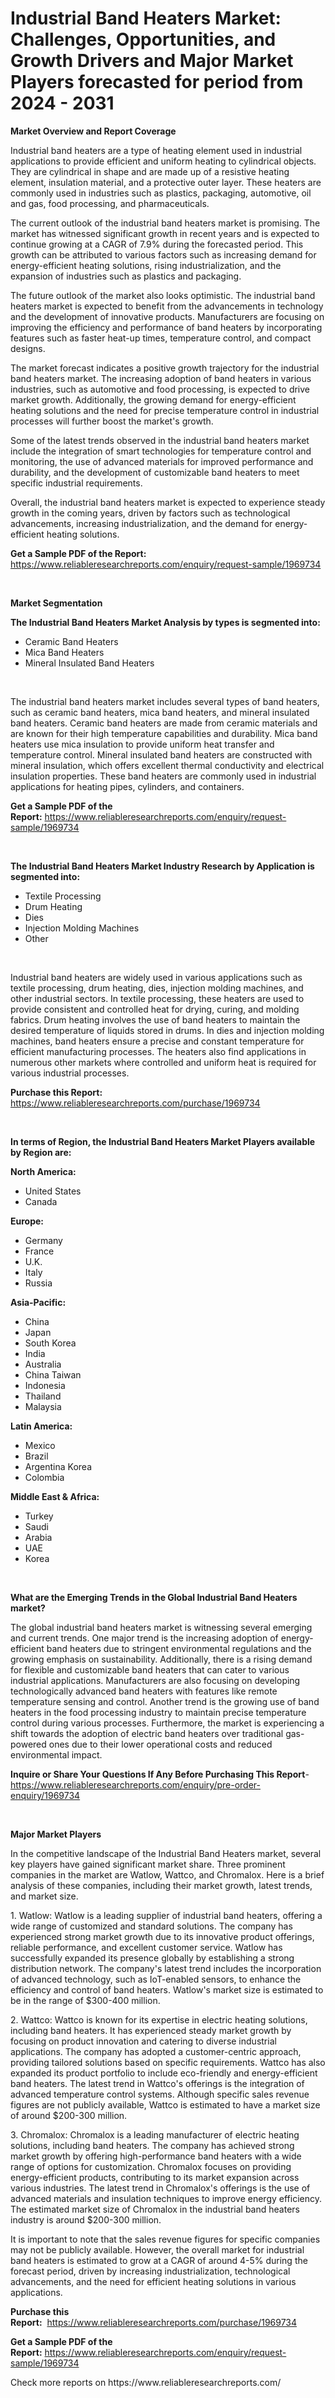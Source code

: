 <p><h1>Industrial Band Heaters Market: Challenges, Opportunities, and Growth Drivers and Major Market Players forecasted for period from 2024 - 2031</h1></p><p><strong>Market Overview and Report Coverage</strong></p>
<p><p>Industrial band heaters are a type of heating element used in industrial applications to provide efficient and uniform heating to cylindrical objects. They are cylindrical in shape and are made up of a resistive heating element, insulation material, and a protective outer layer. These heaters are commonly used in industries such as plastics, packaging, automotive, oil and gas, food processing, and pharmaceuticals.</p><p>The current outlook of the industrial band heaters market is promising. The market has witnessed significant growth in recent years and is expected to continue growing at a CAGR of 7.9% during the forecasted period. This growth can be attributed to various factors such as increasing demand for energy-efficient heating solutions, rising industrialization, and the expansion of industries such as plastics and packaging.</p><p>The future outlook of the market also looks optimistic. The industrial band heaters market is expected to benefit from the advancements in technology and the development of innovative products. Manufacturers are focusing on improving the efficiency and performance of band heaters by incorporating features such as faster heat-up times, temperature control, and compact designs.</p><p>The market forecast indicates a positive growth trajectory for the industrial band heaters market. The increasing adoption of band heaters in various industries, such as automotive and food processing, is expected to drive market growth. Additionally, the growing demand for energy-efficient heating solutions and the need for precise temperature control in industrial processes will further boost the market's growth.</p><p>Some of the latest trends observed in the industrial band heaters market include the integration of smart technologies for temperature control and monitoring, the use of advanced materials for improved performance and durability, and the development of customizable band heaters to meet specific industrial requirements.</p><p>Overall, the industrial band heaters market is expected to experience steady growth in the coming years, driven by factors such as technological advancements, increasing industrialization, and the demand for energy-efficient heating solutions.</p></p>
<p><strong>Get a Sample PDF of the Report:</strong> <a href="https://www.reliableresearchreports.com/enquiry/request-sample/1969734">https://www.reliableresearchreports.com/enquiry/request-sample/1969734</a></p>
<p>&nbsp;</p>
<p><strong>Market Segmentation</strong></p>
<p><strong>The Industrial Band Heaters Market Analysis by types is segmented into:</strong></p>
<p><ul><li>Ceramic Band Heaters</li><li>Mica Band Heaters</li><li>Mineral Insulated Band Heaters</li></ul></p>
<p>&nbsp;</p>
<p><p>The industrial band heaters market includes several types of band heaters, such as ceramic band heaters, mica band heaters, and mineral insulated band heaters. Ceramic band heaters are made from ceramic materials and are known for their high temperature capabilities and durability. Mica band heaters use mica insulation to provide uniform heat transfer and temperature control. Mineral insulated band heaters are constructed with mineral insulation, which offers excellent thermal conductivity and electrical insulation properties. These band heaters are commonly used in industrial applications for heating pipes, cylinders, and containers.</p></p>
<p><strong>Get a Sample PDF of the Report:</strong>&nbsp;<a href="https://www.reliableresearchreports.com/enquiry/request-sample/1969734">https://www.reliableresearchreports.com/enquiry/request-sample/1969734</a></p>
<p>&nbsp;</p>
<p><strong>The Industrial Band Heaters Market Industry Research by Application is segmented into:</strong></p>
<p><ul><li>Textile Processing</li><li>Drum Heating</li><li>Dies</li><li>Injection Molding Machines</li><li>Other</li></ul></p>
<p>&nbsp;</p>
<p><p>Industrial band heaters are widely used in various applications such as textile processing, drum heating, dies, injection molding machines, and other industrial sectors. In textile processing, these heaters are used to provide consistent and controlled heat for drying, curing, and molding fabrics. Drum heating involves the use of band heaters to maintain the desired temperature of liquids stored in drums. In dies and injection molding machines, band heaters ensure a precise and constant temperature for efficient manufacturing processes. The heaters also find applications in numerous other markets where controlled and uniform heat is required for various industrial processes.</p></p>
<p><strong>Purchase this Report:</strong>&nbsp; <a href="https://www.reliableresearchreports.com/purchase/1969734">https://www.reliableresearchreports.com/purchase/1969734</a></p>
<p>&nbsp;</p>
<p><strong>In terms of Region, the Industrial Band Heaters Market Players available by Region are:</strong></p>
<p>
    <p> <strong> North America: </strong>
        <ul>
            <li>United States</li>
            <li>Canada</li>
        </ul>
        </p> 
    <p> <strong> Europe: </strong>
        <ul>
            <li>Germany</li>
            <li>France</li>
            <li>U.K.</li>
            <li>Italy</li>
            <li>Russia</li>
        </ul>
        </p> 
    <p> <strong> Asia-Pacific: </strong>
        <ul>
            <li>China</li>
            <li>Japan</li>
            <li>South Korea</li>
            <li>India</li>
            <li>Australia</li>
            <li>China Taiwan</li>
            <li>Indonesia</li>
            <li>Thailand</li>
            <li>Malaysia</li>
        </ul>
        </p> 
    <p> <strong> Latin America: </strong>
        <ul>
            <li>Mexico</li>
            <li>Brazil</li>
            <li>Argentina Korea</li>
            <li>Colombia</li>
        </ul>
        </p> 
    <p> <strong> Middle East & Africa: </strong>
        <ul>
            <li>Turkey</li>
            <li>Saudi</li>
            <li>Arabia</li>
            <li>UAE</li>
            <li>Korea</li>
        </ul>
    </p>
    </p>
<p>&nbsp;</p>
<p><strong>What are the Emerging Trends in the Global Industrial Band Heaters market?</strong></p>
<p><p>The global industrial band heaters market is witnessing several emerging and current trends. One major trend is the increasing adoption of energy-efficient band heaters due to stringent environmental regulations and the growing emphasis on sustainability. Additionally, there is a rising demand for flexible and customizable band heaters that can cater to various industrial applications. Manufacturers are also focusing on developing technologically advanced band heaters with features like remote temperature sensing and control. Another trend is the growing use of band heaters in the food processing industry to maintain precise temperature control during various processes. Furthermore, the market is experiencing a shift towards the adoption of electric band heaters over traditional gas-powered ones due to their lower operational costs and reduced environmental impact.</p></p>
<p><strong>Inquire or Share Your Questions If Any Before Purchasing This Report</strong>- <a href="https://www.reliableresearchreports.com/enquiry/pre-order-enquiry/1969734">https://www.reliableresearchreports.com/enquiry/pre-order-enquiry/1969734</a></p>
<p>&nbsp;</p>
<p><strong>Major Market Players</strong></p>
<p><p>In the competitive landscape of the Industrial Band Heaters market, several key players have gained significant market share. Three prominent companies in the market are Watlow, Wattco, and Chromalox. Here is a brief analysis of these companies, including their market growth, latest trends, and market size.</p><p>1. Watlow: Watlow is a leading supplier of industrial band heaters, offering a wide range of customized and standard solutions. The company has experienced strong market growth due to its innovative product offerings, reliable performance, and excellent customer service. Watlow has successfully expanded its presence globally by establishing a strong distribution network. The company's latest trend includes the incorporation of advanced technology, such as IoT-enabled sensors, to enhance the efficiency and control of band heaters. Watlow's market size is estimated to be in the range of $300-400 million.</p><p>2. Wattco: Wattco is known for its expertise in electric heating solutions, including band heaters. It has experienced steady market growth by focusing on product innovation and catering to diverse industrial applications. The company has adopted a customer-centric approach, providing tailored solutions based on specific requirements. Wattco has also expanded its product portfolio to include eco-friendly and energy-efficient band heaters. The latest trend in Wattco's offerings is the integration of advanced temperature control systems. Although specific sales revenue figures are not publicly available, Wattco is estimated to have a market size of around $200-300 million.</p><p>3. Chromalox: Chromalox is a leading manufacturer of electric heating solutions, including band heaters. The company has achieved strong market growth by offering high-performance band heaters with a wide range of options for customization. Chromalox focuses on providing energy-efficient products, contributing to its market expansion across various industries. The latest trend in Chromalox's offerings is the use of advanced materials and insulation techniques to improve energy efficiency. The estimated market size of Chromalox in the industrial band heaters industry is around $200-300 million.</p><p>It is important to note that the sales revenue figures for specific companies may not be publicly available. However, the overall market for industrial band heaters is estimated to grow at a CAGR of around 4-5% during the forecast period, driven by increasing industrialization, technological advancements, and the need for efficient heating solutions in various applications.</p></p>
<p><strong>Purchase this Report:</strong>&nbsp;&nbsp;<a href="https://www.reliableresearchreports.com/purchase/1969734">https://www.reliableresearchreports.com/purchase/1969734</a></p>
<p></p>
<p><strong>Get a Sample PDF of the Report:</strong>&nbsp;<a href="https://www.reliableresearchreports.com/enquiry/request-sample/1969734">https://www.reliableresearchreports.com/enquiry/request-sample/1969734</a></p>
<p>Check more reports on https://www.reliableresearchreports.com/</p>